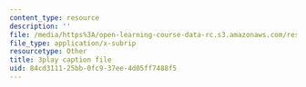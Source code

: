 ```yaml
---
content_type: resource
description: ''
file: /media/https%3A/open-learning-course-data-rc.s3.amazonaws.com/res-10-001-making-science-and-engineering-pictures-a-practical-guide-to-presenting-your-work-spring-2016/84cd311125bb0fc937ee4d05ff7488f5_pygr71mFnvo.srt
file_type: application/x-subrip
resourcetype: Other
title: 3play caption file
uid: 84cd3111-25bb-0fc9-37ee-4d05ff7488f5
---
```

